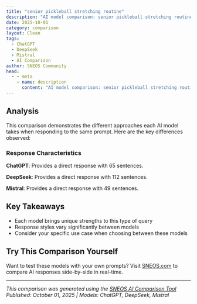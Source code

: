 ```yaml
---
title: "senior pickleball stretching routine"
description: "AI model comparison: senior pickleball stretching routine..."
date: 2025-10-01
category: comparison
layout: Clean
tags:
  - ChatGPT
  - DeepSeek
  - Mistral
  - AI Comparison
author: SNEOS Community
head:
  - - meta
    - name: description
      content: "AI model comparison: senior pickleball stretching routine..."
---
```


<ChatComparison
  title="senior pickleball stretching routine"
  prompt="senior pickleball stretching routine"
  :responses='{
    "ChatGPT": "Certainly! Here\u0027s a gentle and effective stretching routine tailored for senior pickleball players to help improve flexibility, reduce injury risk, and enhance performance. Always perform stretches slowly and avoid any that cause pain.\n\n### Senior Pickleball Stretching Routine (Approx. 15-20 minutes)\n\n#### 1. **Neck Stretch**\n- **How:** Sit or stand upright. Slowly tilt your head to the right, bringing your ear towards your shoulder. Hold for 15-20 seconds. Repeat on the left side.\n- **Purpose:** Relaxes neck muscles, reduces stiffness.\n\n#### 2. **Shoulder Rolls**\n- **How:** Sit or stand. Roll your shoulders forward in a circular motion 10 times, then backward 10 times.\n- **Purpose:** Loosens up the shoulder joints and muscles.\n\n#### 3. **Cross-Body Shoulder Stretch**\n- **How:** Extend one arm across your body at shoulder height. Use the opposite hand to gently pull the arm closer to your chest. Hold for 20 seconds. Switch arms.\n- **Purpose:** Stretches shoulder and upper back muscles.\n\n#### 4. **Triceps Stretch**\n- **How:** Raise one arm overhead, bend the elbow to touch the upper back, and use the opposite hand to gently press the elbow. Hold for 15-20 seconds. Switch arms.\n- **Purpose:** Stretches triceps and shoulders.\n\n#### 5. **Wrist Flexor and Extensor Stretches**\n- **How:** Extend one arm with the palm facing up, gently pull back on the fingers with your other hand and hold for 15 seconds. Then, with the palm facing down, gently pull fingers down and hold. Switch hands.\n- **Purpose:** Prepares wrists for paddle use and reduces stiffness.\n\n#### 6. **Torso Twist**\n- **How:** Sit or stand with feet shoulder-width apart. Slowly twist your upper body to the right, using your hands on your hips for support. Hold for 15 seconds. Repeat to the left.\n- **Purpose:** Warms up core and spine.\n\n#### 7. **Seated Hamstring Stretch**\n- **How:** Sit on a chair, extend one leg straight with heel on the floor. Keep your back straight and lean forward slightly from the hips until you feel a stretch in the back of the thigh. Hold for 20 seconds. Switch legs.\n- **Purpose:** Stretches hamstrings, important for movement and balance.\n\n#### 8. **Calf Stretch**\n- **How:** Stand facing a wall with hands on the wall at shoulder height. Step back with one leg, keeping it straight and heel on the ground. Bend the front knee slightly and lean toward the wall until you feel a stretch in the back calf. Hold for 20 seconds. Switch legs.\n- **Purpose:** Increases ankle flexibility and prepares calves for quick movements.\n\n#### 9. **Quadriceps Stretch**\n- **How:** Stand next to a wall or chair for balance. Bend one knee, bringing the heel toward your buttocks, and hold your ankle with your hand. Keep knees close together. Hold for 20 seconds. Switch legs.\n- **Purpose:** Stretches front thigh muscles.\n\n#### 10. **Ankle Circles**\n- **How:** While seated or standing, lift one foot off the ground and slowly rotate the ankle clockwise 10 times, then counterclockwise 10 times. Repeat with the other ankle.\n- **Purpose:** Improves ankle mobility and balance.\n\n---\n\n### Tips:\n- Breathe deeply and steadily throughout each stretch.\n- Avoid bouncing; hold each stretch steadily.\n- Perform this routine before playing to warm up or after playing to cool down.\n- If you have any existing conditions or pain, consult a healthcare professional before starting.\n\nWould you like me to provide a warm-up or strengthening exercises to complement this routine?",
    "DeepSeek": "Of course! Here is a comprehensive senior pickleball stretching routine, designed to improve flexibility, prevent injury, and enhance performance on the court.\n\nThis routine is broken down into three key parts:\n1.  **Pre-Game Dynamic Warm-Up** (to get the blood flowing *before* you play)\n2.  **Post-Game Static Stretching** (to improve flexibility and aid recovery *after* you play)\n3.  **Bonus: Daily Flexibility Stretches** (for off-days to maintain overall mobility)\n\n---\n\n### **Important Safety Notes for Seniors:**\n\n*   **Listen to Your Body:** Never stretch to the point of sharp pain. You should feel a gentle pull or mild discomfort, not pain.\n*   **Breathe:** Do not hold your breath. Breathe deeply and evenly throughout all stretches.\n*   **Consult Your Doctor:** If you have any pre-existing conditions (especially joint issues like arthritis, or have had replacements), get clearance from your doctor before starting a new stretching regimen.\n*   **Use Support:** Feel free to use a chair, wall, or fence for balance during any standing stretches.\n\n---\n\n### **Part 1: Pre-Game Dynamic Warm-Up (5-7 Minutes)**\n\nThe goal here is to wake up your muscles and increase your heart rate and blood flow. These are *movement-based* stretches, not held for a long time. Do this right before you start playing.\n\n1.  **Marching in Place** (60 seconds)\n    *   Get the blood moving. Lift your knees comfortably high and pump your arms.\n\n2.  **Arm Circles** (30 seconds forward, 30 seconds backward)\n    *   Stand with feet shoulder-width apart. Extend your arms out to the sides and make small circles, gradually making them larger.\n\n3.  **Torso Twists** (30 seconds)\n    *   Stand with feet wide, knees soft. Hold your paddle with both hands out in front of you. Gently twist your upper body from side to side, letting your head follow the movement. Don\u0027t force it.\n\n4.  **Leg Swings** (30 seconds per leg)\n    *   Hold onto a fence or wall for balance.\n    *   **Forward/Back:** Swing one leg forward and backward like a pendulum.\n    *   **Side-to-Side:** Swing the same leg across your body and then out to the side.\n\n5.  **Walking Lunges** (10-12 per leg)\n    *   Take a controlled step forward and lower your back knee toward the ground. Keep your front knee behind your toes. Don\u0027t go too deep; focus on stability. Push off the front foot to return to standing and step forward with the other leg.\n\n6.  **Side Shuffles** (30 seconds each direction)\n    *   In a ready, athletic stance, shuffle a few steps to your right, then a few steps back to your left. This mimics the court movement.\n\n7.  **Ankle Rolls** (30 seconds per ankle)\n    *   Lift one foot and gently roll your ankle in a circle. Switch directions.\n\n---\n\n### **Part 2: Post-Game Static Stretching (5-10 Minutes)**\n\n*Now* is the time for held stretches. Move into each stretch slowly and hold it. This helps to relax the muscles and improve long-term flexibility.\n\n**Hold each stretch for 20-30 seconds. Do not bounce.**\n\n1.  **Neck Stretch**\n    *   Sit or stand tall. Gently tilt your right ear toward your right shoulder. Hold. Repeat on the left side.\n\n2.  **Shoulder \u0026 Rotator Cuff Stretch**\n    *   Bring your right arm across your chest. Use your left hand to gently pull your arm closer to your body. Hold. Repeat on the other side.\n\n3.  **Triceps Stretch**\n    *   Reach your right arm overhead, bending the elbow so your hand drops down your back. Use your left hand to gently press on the right elbow. Hold. Repeat on the other side.\n\n4.  **Chest Opener**\n    *   Clasp your hands behind your back. Gently straighten your arms and squeeze your shoulder blades together, lifting your hands slightly. You should feel a stretch across your chest.\n\n5.  **Quadriceps Stretch**\n    *   Hold onto a chair or wall for balance. Bend your right knee and grab your right foot with your right hand. Gently pull your heel toward your glute. Keep your knees together. Hold. Repeat on the other side.\n\n6.  **Hamstring Stretch**\n    *   Sit on the ground with one leg extended straight in front of you and the other bent with the sole of your foot against your inner thigh. Gently hinge at your hips and lean forward over the straight leg until you feel a stretch. Hold. Repeat on the other side.\n    *   *Chair Option:* Sit in a chair. Extend one leg straight in front of you, heel on the floor. Gently lean forward until you feel a stretch in the back of your thigh.\n\n7.  **Calf Stretch**\n    *   Stand facing a wall with your hands on it. Step one foot back, keeping the leg straight and the heel on the ground. Gently lean forward until you feel a stretch in your calf. Hold. Repeat on the other side.\n\n8.  **Hip Flexor Stretch**\n    *   Kneel on one knee (use a towel for comfort). Place your other foot flat on the floor in front of you. Tuck your tailbone slightly and gently push your hips forward until you feel a stretch in the front of the hip of the kneeling leg. Hold. Repeat on the other side.\n\n9.  **Glute/Piriformis Stretch (Figure-Four)**\n    *   Sit in a chair. Cross your right ankle over your left knee. Sit up tall. For a deeper stretch, gently lean forward. Hold. Repeat on the other side.\n\n10. **Wrist \u0026 Forearm Stretch**\n    *   Extend your right arm forward, palm facing down. Use your left hand to gently pull the fingers of your right hand down toward the floor. Then, flip your palm face up and gently pull the fingers back. Hold each. Repeat on the other side.\n\n---\n\n### **Part 3: Bonus Daily Flexibility Stretches**\n\nIncorporate these into your daily routine on non-playing days to maintain and build flexibility.\n\n*   **Cat-Cow Stretch:** On all fours, alternate between arching your back (Cat) and dipping your belly (Cow). Great for the spine.\n*   **Seated Toe Touches:** A gentle, sustained hamstring and lower back stretch.\n*   **Butterfly Stretch:** Sit on the floor, soles of your feet together, and gently press your knees down.\n*   **Full Body Reach:** Lie on your back and stretch your arms overhead and point your toes, elongating your entire body. Then, bring your knees to your chest for a lower back release.\n\nBy making this routine a consistent part of your pickleball life, you\u0027ll play better, feel better, and stay on the court for years to come. Have fun and stay active",
    "Mistral": "A senior pickleball stretching routine should focus on improving flexibility, mobility, and injury prevention. Here\u0027s a simple and safe stretching routine to do before and after playing pickleball:\n\n**Warm-up (Before Playing)**\n\n1. **Marching in Place** \u2013 March gently for 2-3 minutes to increase heart rate and warm up the muscles.\n\n2. **Arm Circles** \u2013 Stand tall and extend your arms out to the sides. Make small circular movements and gradually increase the size of the circles. Do 10-15 circles in each direction.\n\n3. **Hip Rotations** \u2013 Stand with feet hip-width apart and hands on your hips. Make circular movements with your hips, 10-15 rotations in each direction.\n\n4. **Leg Swings** \u2013 Hold onto a stable object for support. Swing one leg forward and backward in a controlled motion, 10-15 swings each leg.\n\n**Dynamic Stretches**\n\n1. **Walking Lunges** \u2013 Take a large step forward and lower your body into a lunge. Push off with your front foot and bring your back foot forward to repeat the lunge. Do 10-15 lunges on each leg.\n\n2. **High Knees** \u2013 March in place, bringing your knees up high, alternating legs quickly. Do this for 20-30 seconds.\n\n**Static Stretches (After Playing)**\n\n1. **Hamstring Stretch** \u2013 Sit on the edge of a chair, extend one leg out straight with a slight bend in the knee. Keep your back straight and lean forward slightly from your hips. Hold for 20-30 seconds and switch legs.\n\n2. **Calf Stretch** \u2013 Face a wall and place your hands on the wall at shoulder height. Extend one leg behind you, keeping your heel on the ground. Lean forward, keeping your extended leg straight and your back straight. Hold for 20-30 seconds and switch legs.\n\n3. **Quad Stretch** \u2013 Stand on one leg and hold the other foot with the same-side hand. Pull your heel toward your glutes until you feel a stretch in the front of your thigh. Hold for 20-30 seconds and switch legs. Use a chair or wall for support if needed.\n\n4. **Chest Stretch** \u2013 Stand tall and clasp your hands behind your back. Gently lift your chest up and look up toward the ceiling. Hold for 20-30 seconds.\n\n5. **Shoulder and Upper Back Stretch** \u2013 Hug your chest and reach for your shoulder blades with your fingertips. Hold for 20-30 seconds.\n\n6. **Tricep Stretch** \u2013 Raise your arm overhead, bend your elbow, and reach for your shoulder blade with your opposite hand. Hold for 20-30 seconds and switch arms.\n\nRemember to:\n\n- Breathe deeply and evenly during each stretch.\n- Never bounce or force a stretch.\n- Listen to your body and avoid any stretches that cause pain.\n- Consult with a healthcare professional before starting any new exercise or stretching routine.\n\nStay hydrated and have fun playing pickleball!"
  }'
  published-date="17:45"
/>

## Analysis

This comparison demonstrates the different approaches each AI model takes when responding to the same prompt. Here are the key differences observed:

### Response Characteristics

**ChatGPT**: Provides a direct response with 65 sentences. 

**DeepSeek**: Provides a direct response with 112 sentences. 

**Mistral**: Provides a direct response with 49 sentences. 

## Key Takeaways

- Each model brings unique strengths to this type of query
- Response styles vary significantly between models
- Consider your specific use case when choosing between these models

## Try This Comparison Yourself

Want to test these models with your own prompts? Visit [SNEOS.com](https://sneos.com) to compare AI responses side-by-side in real-time.

---

*This comparison was generated using the [SNEOS AI Comparison Tool](https://sneos.com)*
*Published: October 01, 2025 | Models: ChatGPT, DeepSeek, Mistral*
